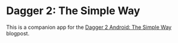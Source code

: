 # Dagger 2: The Simple Way

This is a companion app for the [Dagger 2 Android: The Simple Way](https://proandroiddev.com/dagger-2-on-android-the-simple-way-f706a2c597e9) blogpost.
